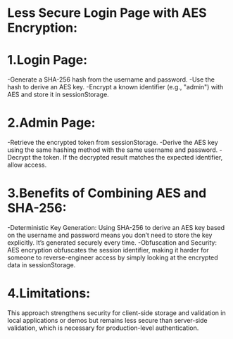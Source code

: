 # Less Secure Login Page with AES Encryption:

# 1.Login Page:
-Generate a SHA-256 hash from the username and password.
-Use the hash to derive an AES key.
-Encrypt a known identifier (e.g., "admin") with AES and store it in sessionStorage.

# 2.Admin Page:
-Retrieve the encrypted token from sessionStorage.
-Derive the AES key using the same hashing method with the same username and password.
-Decrypt the token. If the decrypted result matches the expected identifier, allow access.

# 3.Benefits of Combining AES and SHA-256:
-Deterministic Key Generation: Using SHA-256 to derive an AES key based on the username and password means you don’t need to store the key explicitly. It’s generated securely every time.
-Obfuscation and Security: AES encryption obfuscates the session identifier, making it harder for someone to reverse-engineer access by simply looking at the encrypted data in sessionStorage.

# 4.Limitations:
This approach strengthens security for client-side storage and validation in local applications or demos but remains less secure than server-side validation, which is necessary for production-level authentication.